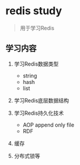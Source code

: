 # redis study

> 用于学习Redis

## 学习内容

1. 学习Redis数据类型
    + string
    + hash
    + list
2. 学习Redis底层数据结构
3. 学习Redis持久化技术
    + AOP append only file
    + RDF

4. 缓存
5. 分布式锁等